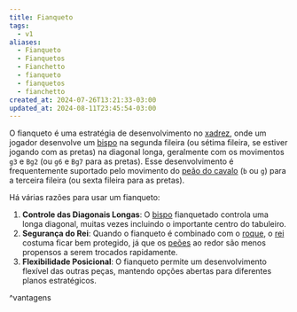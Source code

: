 ```yaml
---
title: Fianqueto
tags:
  - v1
aliases:
  - Fianqueto
  - Fianquetos
  - Fianchetto
  - fianqueto
  - fianquetos
  - fianchetto
created_at: 2024-07-26T13:21:33-03:00
updated_at: 2024-08-11T23:45:54-03:00
---
```


O fianqueto é uma estratégia de desenvolvimento no [xadrez](../06/2024-07-06-Xadrez.md), onde um jogador desenvolve um [bispo](../../../../ideias/2024/07/07/Xadrez_Bispo.md) na segunda fileira (ou sétima fileira, se estiver jogando com as pretas) na diagonal longa, geralmente com os movimentos `g3` e `Bg2` (ou `g6` e `Bg7` para as pretas). Esse desenvolvimento é frequentemente suportado pelo movimento do [peão do cavalo](../../../../ideias/2024/07/08/Xadrez_Peao_do_cavalo.md) (`b` ou `g`) para a terceira fileira (ou sexta fileira para as pretas).

Há várias razões para usar um fianqueto:

1. **Controle das Diagonais Longas**: O [bispo](../../../../ideias/2024/07/07/Xadrez_Bispo.md) fianquetado controla uma longa diagonal, muitas vezes incluindo o importante centro do tabuleiro.
2. **Segurança do Rei**: Quando o fianqueto é combinado com o [roque](../../../../ideias/2024/07/08/Xadrez_Roque.md), o [rei](../../../../ideias/2024/07/07/Xadrez_Rei_xadrez.md) costuma ficar bem protegido, já que os [peões](../../../../ideias/2024/07/06/Xadrez_Peao.md) ao redor são menos propensos a serem trocados rapidamente.
3. **Flexibilidade Posicional**: O fianqueto permite um desenvolvimento flexível das outras peças, mantendo opções abertas para diferentes planos estratégicos.

^vantagens